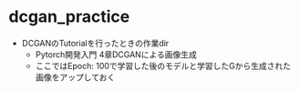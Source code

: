 # dcgan_practice

- DCGANのTutorialを行ったときの作業dir
  - Pytorch開発入門 4章DCGANによる画像生成
  - ここではEpoch: 100で学習した後のモデルと学習したGから生成された画像をアップしておく

